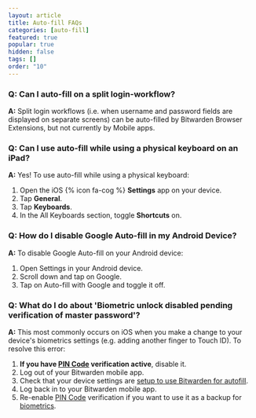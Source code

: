 ```yaml
---
layout: article
title: Auto-fill FAQs
categories: [auto-fill]
featured: true
popular: true
hidden: false
tags: []
order: "10"
---
```


### Q: Can I auto-fill on a split login-workflow?

**A:** Split login workflows (i.e. when username and password fields are displayed on separate screens) can be auto-filled by Bitwarden Browser Extensions, but not currently by Mobile apps.

### Q: Can I use auto-fill while using a physical keyboard on an iPad?

**A:** Yes! To use auto-fill while using a physical keyboard:

1. Open the iOS {% icon fa-cog %} **Settings** app on your device.
2. Tap **General**.
3. Tap **Keyboards**.
4. In the All Keyboards section, toggle **Shortcuts** on.

### Q: How do I disable Google Auto-fill in my Android Device?

**A:** To disable Google Auto-fill on your Android device:

1. Open Settings in your Android device.
2. Scroll down and tap on Google.
3. Tap on Auto-fill with Google and toggle it off.

### Q: What do I do about 'Biometric unlock disabled pending verification of master password'?

**A:** This most commonly occurs on iOS when you make a change to your device's biometrics settings (e.g. adding another finger to Touch ID). To resolve this error:

1. **If you have [PIN Code](/unlock-with-pin/) verification active**, disable it.
2. Log out of your Bitwarden mobile app.
3. Check that your device settings are [setup to use Bitwarden for autofill](/auto-fill-ios/#keyboard-auto-fill).
4. Log back in to your Bitwarden mobile app.
5. Re-enable [PIN Code](/unlock-with-pin/) verification if you want to use it as a backup for [biometrics](/unlock-with-biometrics/).

